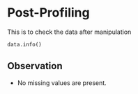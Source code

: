 # Post-Profiling

This is to check the data after manipulation

```python
data.info()
```
## Observation
- No missing values are present.
